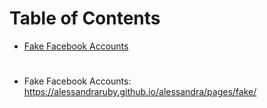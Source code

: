 # Table of Contents

* [Fake Facebook Accounts](#fake)

# <a name="fake"></a> 
* Fake Facebook Accounts: <https://alessandraruby.github.io/alessandra/pages/fake/>
